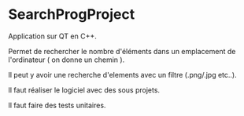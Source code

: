# SearchProgProject

Application sur QT en C++.

Permet de rechercher le nombre d'éléments dans un emplacement de l'ordinateur ( on donne un chemin ).

Il peut y avoir une recherche d'elements avec un filtre (.png/.jpg etc..).

Il faut réaliser le logiciel avec des sous projets.

Il faut faire des tests unitaires.

